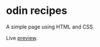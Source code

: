 # odin recipes

A simple page using HTML and CSS.

Live [preview](https://bumblebee211196.github.io/the-odin-project/odin-recipes/index.html).
